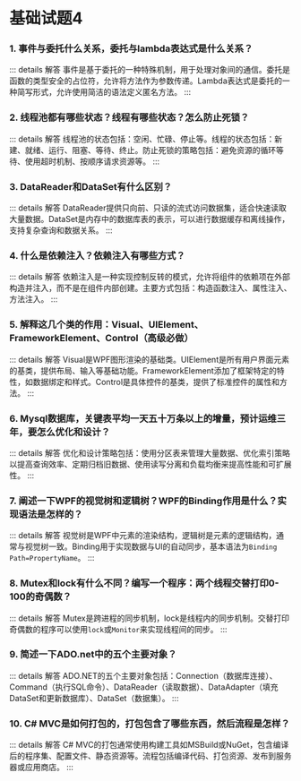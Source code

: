 
# 基础试题4

### 1. 事件与委托什么关系，委托与lambda表达式是什么关系？

::: details 解答
事件是基于委托的一种特殊机制，用于处理对象间的通信。委托是函数的类型安全的占位符，允许将方法作为参数传递。Lambda表达式是委托的一种简写形式，允许使用简洁的语法定义匿名方法。
:::

### 2. 线程池都有哪些状态？线程有哪些状态？怎么防止死锁？

::: details 解答
线程池的状态包括：空闲、忙碌、停止等。线程的状态包括：新建、就绪、运行、阻塞、等待、终止。防止死锁的策略包括：避免资源的循环等待、使用超时机制、按顺序请求资源等。
:::

### 3. DataReader和DataSet有什么区别？

::: details 解答
DataReader提供只向前、只读的流式访问数据集，适合快速读取大量数据。DataSet是内存中的数据库表的表示，可以进行数据缓存和离线操作，支持复杂查询和数据关系。
:::

### 4. 什么是依赖注入？依赖注入有哪些方式？

::: details 解答
依赖注入是一种实现控制反转的模式，允许将组件的依赖项在外部构造并注入，而不是在组件内部创建。主要方式包括：构造函数注入、属性注入、方法注入。
:::

### 5. 解释这几个类的作用：Visual、UIElement、FrameworkElement、Control（高级必做）

::: details 解答
Visual是WPF图形渲染的基础类。UIElement是所有用户界面元素的基类，提供布局、输入等基础功能。FrameworkElement添加了框架特定的特性，如数据绑定和样式。Control是具体控件的基类，提供了标准控件的属性和方法。
:::

### 6. Mysql数据库，关键表平均一天五十万条以上的增量，预计运维三年，要怎么优化和设计？

::: details 解答
优化和设计策略包括：使用分区表来管理大量数据、优化索引策略以提高查询效率、定期归档旧数据、使用读写分离和负载均衡来提高性能和可扩展性。
:::

### 7. 阐述一下WPF的视觉树和逻辑树？WPF的Binding作用是什么？实现语法是怎样的？

::: details 解答
视觉树是WPF中元素的渲染结构，逻辑树是元素的逻辑结构，通常与视觉树一致。Binding用于实现数据与UI的自动同步，基本语法为`Binding Path=PropertyName`。
:::

### 8. Mutex和lock有什么不同？编写一个程序：两个线程交替打印0-100的奇偶数？

::: details 解答
Mutex是跨进程的同步机制，lock是线程内的同步机制。交替打印奇偶数的程序可以使用`lock`或`Monitor`来实现线程间的同步。
:::

### 9. 简述一下ADO.net中的五个主要对象？

::: details 解答
ADO.NET的五个主要对象包括：Connection（数据库连接）、Command（执行SQL命令）、DataReader（读取数据）、DataAdapter（填充DataSet和更新数据库）、DataSet（数据集）。
:::

### 10. C# MVC是如何打包的，打包包含了哪些东西，然后流程是怎样？

::: details 解答
C# MVC的打包通常使用构建工具如MSBuild或NuGet，包含编译后的程序集、配置文件、静态资源等。流程包括编译代码、打包资源、发布到服务器或应用商店。
:::
